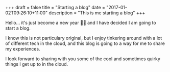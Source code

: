 +++
draft = false
title = "Starting a blog"
date = "2017-01-02T09:26:10+11:00"
description = "This is me starting a blog"
+++

Hello... it's just become a new year :tada::balloon: and I have decided I am going to start a blog. 

I know this is not particulary original, but I enjoy tinkering around with a lot of different tech in the cloud, and this blog is going to a way for me to share my experiences.

I look forward to sharing with you some of the cool and sometimes quirky things I get up to in the cloud.